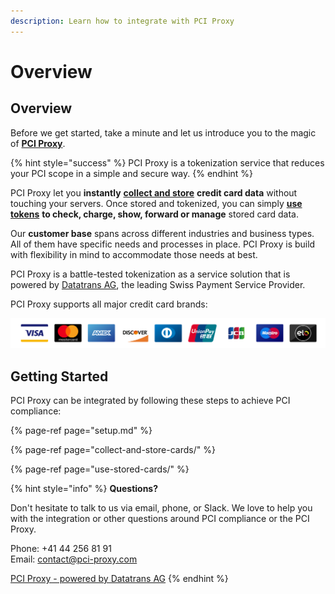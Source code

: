 ```yaml
---
description: Learn how to integrate with PCI Proxy
---
```


# Overview

## Overview

Before we get started, take a minute and let us introduce you to the magic of [**PCI Proxy**](https://www.pci-proxy.com).

{% hint style="success" %}
PCI Proxy is a tokenization service that reduces your PCI scope in a simple and secure way.
{% endhint %}

PCI Proxy let you **instantly** [**collect and store**](collect-and-store-cards/) **credit card data** without touching your servers. Once stored and tokenized, you can simply [**use tokens**](use-stored-cards/) **to check, charge, show, forward or manage** stored card data.

Our **customer base** spans across different industries and business types. All of them have specific needs and processes in place. PCI Proxy is build with flexibility in mind to accommodate those needs at best.

PCI Proxy is a battle-tested tokenization as a service solution that is powered by [Datatrans AG](https://www.datatrans.ch/), the leading Swiss Payment Service Provider.

PCI Proxy supports all major credit card brands:

![Missing a brand? Contact us.](.gitbook/assets/card-brands.png)

## Getting Started

PCI Proxy can be integrated by following these steps to achieve PCI compliance:

{% page-ref page="setup.md" %}

{% page-ref page="collect-and-store-cards/" %}

{% page-ref page="use-stored-cards/" %}

{% hint style="info" %}
**Questions?**

Don't hesitate to talk to us via email, phone, or Slack. We love to help you with the integration or other questions around PCI compliance or the PCI Proxy.

Phone: +41 44 256 81 91  
Email: [contact@pci-proxy.com](mailto:contact@pci-proxy.com)   

 [PCI Proxy - powered by Datatrans AG](https://www.datatrans.com/)
{% endhint %}



